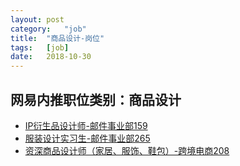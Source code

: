 ```yaml
---
layout:	post
category:	"job"
title:	"商品设计-岗位"
tags:	[job]
date:	2018-10-30
---
```

## 网易内推职位类别：商品设计
- [IP衍生品设计师-邮件事业部159](http://bole.netease.com/position/h5/detail.do?id=10628&rcode=D1O21582aT)
- [服装设计实习生-邮件事业部265](http://bole.netease.com/position/h5/detail.do?id=13137&rcode=D1O21582aT)
- [资深商品设计师（家居、服饰、鞋包）-跨境电商208](http://bole.netease.com/position/h5/detail.do?id=9351&rcode=D1O21582aT)
